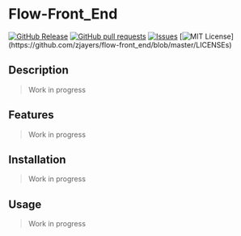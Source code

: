 # Flow-Front_End
[![GitHub Release](https://img.shields.io/github/release/zjayers/flow-front_end.svg?style=flat)]()
[![GitHub pull requests](https://img.shields.io/github/issues-pr/zjayers/flow-front_end.svg?style=flat)]()
[![Issues](https://img.shields.io/github/issues-raw/zjayers/flow-front_end.svg?maxAge=25000)](https://github.com/zjayers/flow-front_end/issues)
[![MIT License](https://img.shields.io/apm/l/atomic-ui.svg?)](https://github.com/zjayers/flow-front_end/blob/master/LICENSEs)

## Description

> Work in progress

## Features

> Work in progress

## Installation

> Work in progress

## Usage

> Work in progress